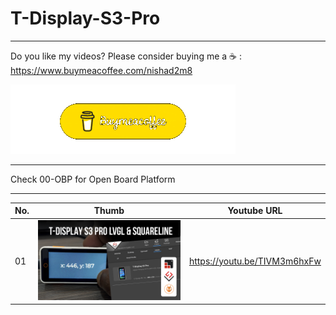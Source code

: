# T-Display-S3-Pro
---
Do you like my videos? Please consider buying me a ☕ :
https://www.buymeacoffee.com/nishad2m8

[![alt text](<00-Assets/buy me coffee.gif>)](https://www.buymeacoffee.com/nishad2m8)

---

Check 00-OBP for Open Board Platform

---

| No.  | Thumb | Youtube URL |
| ------|-----|----------|
| 01 | ![alt text](<00-Assets/01-How to Configure LilyGo T-Display S3 Pro with LVGL and SquareLine Studio OBP & PlatformIO copy.jpg>)  | https://youtu.be/TIVM3m6hxFw|



<!-- | No | Thumb  | URL |  -->